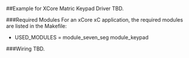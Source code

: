 ##Example for XCore Matric Keypad Driver
TBD.

###Required Modules
For an xCore xC application, the required modules are listed in the Makefile:
- USED_MODULES = module_seven_seg module_keypad

###Wiring
TBD.
